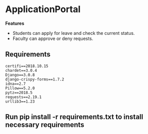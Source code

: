# ApplicationPortal

**Features**
  * Students can apply for leave and check the current status.
  * Faculty can approve or deny requests.

## Requirements
    certifi==2018.10.15
    chardet==3.0.4
    Django==3.0.8
    django-crispy-forms==1.7.2
    idna==2.7
    Pillow==5.2.0
    pytz==2018.5
    requests==2.19.1
    urllib3==1.23
    
## Run pip install -r requirements.txt to install necessary requirements






